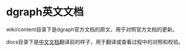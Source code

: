 # dgraph英文文档

wiki/content目录下是dgraph官方文档的原文，用于对照官方文档的更新。

docs目录下是[中文文档](https://www.dgraph-zh.cn)翻译前的样子，用于翻译或查看过程中的对照和校验。